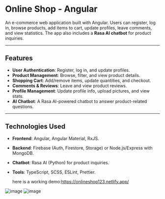 # Online Shop - Angular

An e-commerce web application built with Angular. Users can register, log in, browse products, add items to cart, update profiles, leave comments, and view statistics. The app also includes a **Rasa AI chatbot** for product inquiries.

---

## Features

- **User Authentication**: Register, log in, and update profiles.
- **Product Management**: Browse, filter, and view product details.
- **Shopping Cart**: Add/remove items, update quantities, and checkout.
- **Comments & Reviews**: Leave and view product reviews.
- **Profile Management**: Update profile info, upload pictures, and view stats.
- **AI Chatbot**: A Rasa AI-powered chatbot to answer product-related questions.

---

## Technologies Used

- **Frontend**: Angular, Angular Material, RxJS.
- **Backend**: Firebase (Auth, Firestore, Storage) or Node.js/Express with MongoDB.
- **Chatbot**: Rasa AI (Python) for product inquiries.
- **Tools**: TypeScript, SCSS, ESLint, Prettier.

  here is a working demo:https://onlineshop123.netlify.app/

![image](https://github.com/user-attachments/assets/258ab8fa-572b-4137-a2a1-53edf4105013)
![image](https://github.com/user-attachments/assets/7fb673d5-0126-492a-b03e-1dd17af06550)

